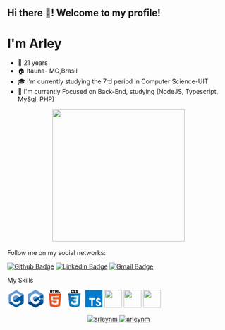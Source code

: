## Hi there 👋! Welcome to my profile!

# I'm Arley

- 👨 21 years                              
- 🏠 Itauna- MG,Brasil 
- 🎓 I’m currently studying the 7rd period in Computer Science-UIT
- 🎯 I'm currently Focused on Back-End, studying (NodeJS, Typescript, MySql, PHP)  

<p align="center"><img src="https://noclinks.net/assets/img/softwaredev.gif" width="300" height="300" /></p>


Follow me on my social networks:

[![Github Badge](https://img.shields.io/badge/-Github-000?style=flat-square&logo=Github&logoColor=white&link=link_do_seu_perfil_no_github)](https://github.com/arleynm)
[![Linkedin Badge](https://img.shields.io/badge/-LinkedIn-blue?style=flat-square&logo=Linkedin&logoColor=white&link=link_do_seu_perfil_no_linkedin)](https://www.linkedin.com/in/arley-augusto-e-silva-4312bb1a2/)
[![Gmail Badge](https://img.shields.io/badge/-Gmail-c14438?style=flat-square&logo=Gmail&logoColor=white&link=mailto:seu_email)](arleyaugusto5@gmail)

My Skills

<img src="https://raw.githubusercontent.com/devicons/devicon/master/icons/c/c-original.svg" width="40" height="40" /> <img src="https://raw.githubusercontent.com/devicons/devicon/master/icons/cplusplus/cplusplus-original.svg" width="40" height="40" /> <img
src="https://raw.githubusercontent.com/devicons/devicon/master/icons/html5/html5-original-wordmark.svg" width="40" height="40" /> <img src="https://raw.githubusercontent.com/devicons/devicon/master/icons/css3/css3-original-wordmark.svg" width="40" height="40" /> <img 
src="https://raw.githubusercontent.com/devicons/devicon/master/icons/typescript/typescript-original.svg" width="40" height="40" /> <img 
src="https://img.icons8.com/officel/344/php-logo.png" width="40" height="40" /> <img 
src="https://reactnative.dev/img/header_logo.svg" width="40" height="40" /> <img
src="https://img.icons8.com/fluency/344/node-js.png" width="40" height="40" /> 




<div align="center">
<a href="https://github.com/ericcastroc">
<img height="150em" src="https://github-readme-stats.vercel.app/api/top-langs?username=arleynm&show_icons=true&theme=dracula&locale=en&layout=compact" alt="arleynm" /> 
   <img height="150em" src="https://github-readme-stats.vercel.app/api?username=arleynm&show_icons=true&theme=dracula&locale=en" alt="arleynm" />
</div>
</p>
</p>




